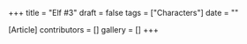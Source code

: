 +++
title = "Elf #3"
draft = false
tags = ["Characters"]
date = ""

[Article]
contributors = []
gallery = []
+++